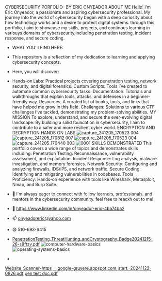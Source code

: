 
CYBERSECURITY PORFOLIO- BY
ERIC ONYEADOR
ABOUT ME
Hello! i'm Eric Onyeador, a passionate and aspiring cybersecurity professional. My journey into the world of cybersecurity began with a deep curiosity about how technology works and 
a desire to protect digital systems. through this portfolio, i aim to showcase my skills, projects, and continous learning in variouys domains of cybersecurity,including penetration testing,
incident response, and secure coding.

- WHAT YOU'II FIND HERE:
- This repository is a reflection of my dedication to learning and applying cybersecurity concepts.
- Here, you will discover:
- Hands-on Labs: Practical projects covering penetration testing, network security, and digital forensics.
Custom Scripts: Tools I’ve created to automate common cybersecurity tasks.
Documentation: Tutorials and walkthroughs that explain tools, attacks, and defenses in a beginner-friendly way.
Resources: A curated list of books, tools, and links that have helped me grow in this field.
Challenges: Solutions to various CTF challenges I’ve tackled, demonstrating my problem-solving abilities.
  MY MISSION
To explore, understand, and secure the ever-evolving digital landscape. By building a solid foundation in cybersecurity, I aim to contribute to a safer and more resilient cyber world.
ENCRYPTION AND DECRYPTION HANDS ON LABS 
![capture_241205_170523 004](https://github.com/user-attachments/assets/b6319120-a937-4966-b41e-892ea494b8b7)
![capture_241205_170812 007](https://github.com/user-attachments/assets/ad211e9e-c9db-4dbb-a5b3-9f659b454db5)
![capture_241205_170523 004](https://github.com/user-attachments/assets/8cf35373-cd73-4214-9457-a1dcc2218cbd)
![capture_241205_170440 003](https://github.com/user-attachments/assets/3a09b9d9-8859-4c4e-9dab-b6c67c6ae813)
![0001](https://github.com/user-attachments/assets/92fa5951-bacf-408f-861c-03c6808bc670)
  SKILLS DEMONSTRATED 
This portfolio covers a wide range of topics and demonstrates skills including:
Penetration Testing: Reconnaissance, vulnerability assessment, and exploitation.
Incident Response: Log analysis, malware investigation, and memory forensics.
Network Security: Configuring and analyzing firewalls, IDS/IPS, and network traffic.
Secure Coding: Identifying and mitigating vulnerabilities in codebases.
Tools Proficiency: Hands-on experience with tools like Wireshark, Metasploit, Nmap, and Burp Suite.

- 🌱 I'm always eager to connect with follow learners, professionals, and mentors in the cybersecurity community. feel free to reacxh out to me! 
- 💞️ https://www.linkedin.com/in/onyeador-eric-4ba74ba2
- 📫 onyeadoreric@yahoo.com
- 😄 510-693-6415
- [PenetrationTesting_ThreatHunting_andCryptography_Badge20241215-26-s8ftzv.pdf](https://github.com/user-attachments/files/18138595/PenetrationTesting_ThreatHunting_andCryptography_Badge20241215-26-s8ftzv.pdf)
![computer-hardware-basics](https://github.com/user-attachments/assets/dbc0b9d1-1bc8-44f5-96bd-cca6e9a8b6d9)
![operating-systems-basics](https://github.com/user-attachments/assets/c290c5ea-3dcf-42f2-914a-35da637465fc)

- 
[Website_Scanner-https___google-gruyere.appspot.com_start.-20241122-0826.pdf](https://github.com/user-attachments/files/17928862/Website_Scanner-https___google-gruyere.appspot.com_start.-20241122-0826.pdf)
[pen test doc.pdf](https://github.com/user-attachments/files/17928853/pen.test.doc.pdf)


